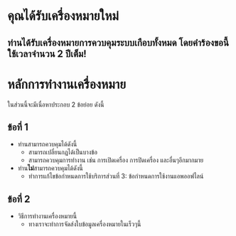 # คุณได้รับเครื่องหมายใหม่
ท่านได้รับเครื่องหมายการควบคุมระบบเกือบทั้งหมด โดยคำร้องขอนี้ใช้เวลาจำนวน 2 ปีเต็ม!
---
# หลักการทำงานเครื่องหมาย
ในส่วนนี้จะมีเนื่อหาประกอบ 2 ข้อย่อย ดังนี้
## ข้อที่ 1
- ท่านสามารถควบคุมได้ดังนี้
  - สามารถเปลี่ยนกฎได้เป็นบางข้อ
  - สามารถควบคุมการทำงาน เช่น การเปิดเครื่อง การปิดเครื่อง และอื่นๆอีกมากมาย
- ท่าน**ไม่**สามารถควบคุมได้ดังนี้
  - ทำการแก้ไขข้อกำหนดการใช้บริการส่วนที่ 3: ข้อกำหนดการใช้งานแอพออฟไลน์
## ข้อที่ 2
- วิธีการทำงานเครื่องหมายนี้
  - ทางเราจะทำการจัดส่งใบข้อมูลเครื่องหมายในเร็วๆนี้
